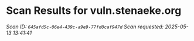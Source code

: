 # Scan Results for vuln.stenaeke.org

*Scan ID: `645afd5c-06e4-439c-a9e9-77fd0caf947d`*
*Scan requested: 2025-05-13 13:41:41*

